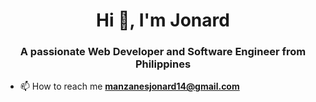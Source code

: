 <h1 align="center">Hi 👋, I'm Jonard</h1>
<h3 align="center">A passionate Web Developer and Software Engineer from Philippines</h3>



- 📫 How to reach me **manzanesjonard14@gmail.com**



